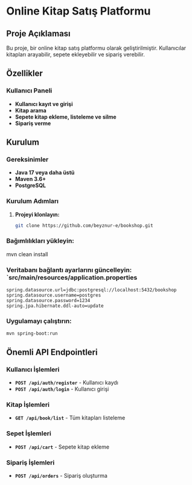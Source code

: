 # Online Kitap Satış Platformu

## Proje Açıklaması

Bu proje, bir online kitap satış platformu olarak geliştirilmiştir. Kullanıcılar kitapları arayabilir, sepete ekleyebilir ve sipariş verebilir.

## Özellikler

### Kullanıcı Paneli
- **Kullanıcı kayıt ve girişi**
- **Kitap arama**
- **Sepete kitap ekleme, listeleme ve silme**
- **Sipariş verme**

## Kurulum

### Gereksinimler
- **Java 17 veya daha üstü**
- **Maven 3.6+**
- **PostgreSQL**

### Kurulum Adımları
1. **Projeyi klonlayın:**
   ```bash
   git clone https://github.com/beyznur-e/bookshop.git

### Bağımlılıkları yükleyin:

mvn clean install

### Veritabanı bağlantı ayarlarını güncelleyin: `src/main/resources/application.properties
```
spring.datasource.url=jdbc:postgresql://localhost:5432/bookshop
spring.datasource.username=postgres
spring.datasource.password=1234
spring.jpa.hibernate.ddl-auto=update
```

### Uygulamayı çalıştırın:
```
mvn spring-boot:run
```

## Önemli API Endpointleri

### Kullanıcı İşlemleri
- **`POST /api/auth/register`** - Kullanıcı kaydı
- **`POST /api/auth/login`** - Kullanıcı girişi

### Kitap İşlemleri
- **`GET /api/book/list`** - Tüm kitapları listeleme

### Sepet İşlemleri
- **`POST /api/cart`** - Sepete kitap ekleme

### Sipariş İşlemleri
- **`POST /api/orders`** - Sipariş oluşturma

